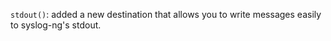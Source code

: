 `stdout()`: added a new destination that allows you to write messages easily
to syslog-ng's stdout.
